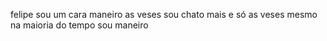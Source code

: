 felipe sou um cara maneiro as veses sou chato mais e só as veses mesmo na maioria do tempo sou maneiro
